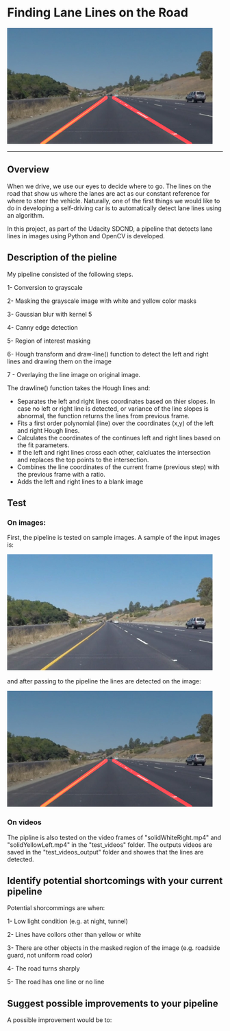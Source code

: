 # **Finding Lane Lines on the Road** 

<img src="test_images_output/solidYellowCurve.jpg" width="480" alt="Combined Image" />

---

## Overview

When we drive, we use our eyes to decide where to go. The lines on the road that show us where the lanes are act as our constant reference for where to steer the vehicle. Naturally, one of the first things we would like to do in developing a self-driving car is to automatically detect lane lines using an algorithm.

In this project, as part of the Udacity SDCND, a pipeline that detects lane lines in images using Python and OpenCV is developed.

## Description of the pieline

My pipeline consisted of the following steps.

1- Conversion to grayscale

2- Masking the grayscale image with white and yellow color masks

3- Gaussian blur with kernel 5

4- Canny edge detection

5- Region of interest masking

6- Hough transform and draw-line() function to detect the left and right lines and drawing them on the image 

7 - Overlaying the line image on original image.

The drawline() function takes the Hough lines and:

* Separates the left and right lines coordinates based on thier slopes. In case no left or right line is detected, or variance of the line slopes is abnormal, the function returns the lines from previous frame.
* Fits a first order polynomial (line) over the coordinates (x,y) of the left and right Hough lines.
* Calculates the coordinates of the continues left and right lines based on the fit parameters.
* If the left and right lines cross each other, calcluates the intersection and replaces the top points to the intersection.
* Combines the line coordinates of the current frame (previous step) with the previous frame with a ratio.
* Adds the left and right lines to a blank image 

## Test

### On images:
First, the pipeline is tested on sample images. A sample of the input images is:

<img src="test_images/solidYellowCurve.jpg" width="480" alt="Combined Image" />

and after passing to the pipeline the lines are detected on the image: 

<img src="test_images_output/solidYellowCurve.jpg" width="480" alt="Combined Image" />

### On videos

The pipline is also tested on the video frames of "solidWhiteRight.mp4" and "solidYellowLeft.mp4" in the "test_videos" folder. The outputs videos are saved in the "test_videos_output" folder and showes that the lines are detected.

## Identify potential shortcomings with your current pipeline

Potential shorcommings are when:

1- Low light condition (e.g. at night, tunnel)

2- Lines have collors other than yellow or white

3- There are other objects in the masked region of the image (e.g. roadside guard, not uniform road color)

4- The road turns sharply

5- The road has one line or no line

## Suggest possible improvements to your pipeline

A possible improvement would be to:
